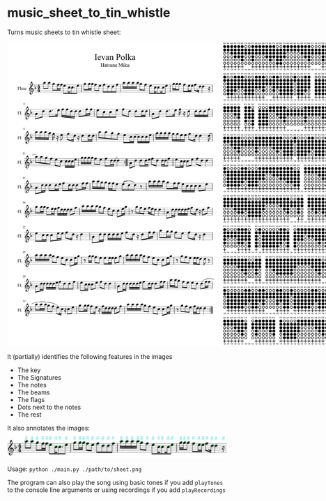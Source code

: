 # music_sheet_to_tin_whistle

Turns music sheets to tin whistle sheet:

<div style="display:flex">
<img src="/score_0.png" height="700" align="top">
<img src="/out/staffs_all.png" height="700">
</div>

It (partially) identifies the following features in the images

- The key
- The Signatures
- The notes
- The beams
- The flags
- Dots next to the notes
- The rest

It also annotates the images:
<img src="/debug/staff_1/staffImgAnnotated.png">


Usage:
 `python ./main.py ./path/to/sheet.png`

The program can also play the song using basic tones if you add `playTones` to the console line arguments or using recordings if you add `playRecordings`
